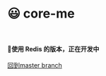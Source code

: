 # 😃 core-me
<br><br>
__🚧使用 Redis 的版本，正在开发中__
<br><br>
[回到master branch](https://github.com/Surbowl/core-me)
